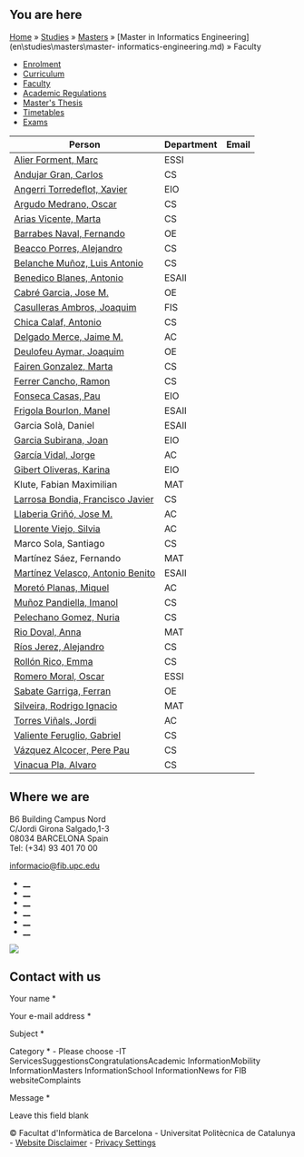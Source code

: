 ## You are here

[Home](en.md) » [Studies](en\\studies.md) » [Masters](en\\studies\\masters.md)
» [Master in Informatics Engineering](en\\studies\\masters\\master-
informatics-engineering.md) » Faculty

  * [Enrolment](en\\studies\\masters\\master-informatics-engineering\\enrolment.md)
  * [Curriculum](en\\studies\\masters\\master-informatics-engineering\\curriculum.md)
  * [Faculty](en\\studies\\masters\\master-informatics-engineering\\faculty.md)
  * [Academic Regulations](en\\studies\\masters\\master-informatics-engineering\\academic-regulations.md)
  * [Master's Thesis](en\\studies\\masters\\master-informatics-engineering\\masters-thesis.md)
  * [Timetables](en\\studies\\masters\\master-informatics-engineering\\timetables.md)
  * [Exams](en\\studies\\masters\\master-informatics-engineering\\exams.md)

Person | Department | Email  
---|---|---  
[Alier Forment, Marc](1003732.md) | ESSI |   
[Andujar Gran, Carlos](1003113.md) | CS |   
[Angerri Torredeflot, Xavier](1164249.md) | EIO |   
[Argudo Medrano, Oscar](1101115.md) | CS |   
[Arias Vicente, Marta](1119412.md) | CS |   
[Barrabes Naval, Fernando](1119409.md) | OE |   
[Beacco Porres, Alejandro](1055146.md) | CS |   
[Belanche Muñoz, Luis Antonio](1001980.md) | CS |   
[Benedico Blanes, Antonio](1004252.md) | ESAII |   
[Cabré Garcia, Jose M.](1000141.md) | OE |   
[Casulleras Ambros, Joaquim](1000550.md) | FIS |   
[Chica Calaf, Antonio](1089461.md) | CS |   
[Delgado Merce, Jaime M.](1109290.md) | AC |   
[Deulofeu Aymar, Joaquim](1002242.md) | OE |   
[Fairen Gonzalez, Marta](1002902.md) | CS |   
[Ferrer Cancho, Ramon](1105672.md) | CS |   
[Fonseca Casas, Pau](1003388.md) | EIO |   
[Frigola Bourlon, Manel](1002333.md) | ESAII |   
Garcia Solà, Daniel | ESAII |   
[Garcia Subirana, Joan](1054152.md) | EIO |   
[García Vidal, Jorge](1001223.md) | AC |   
[Gibert Oliveras, Karina](1001991.md) | EIO |   
Klute, Fabian Maximilian | MAT |   
[Larrosa Bondia, Francisco Javier](1002491.md) | CS |   
[Llaberia Griñó, Jose M.](1000712.md) | AC |   
[Llorente Viejo, Silvia](1105308.md) | AC |   
Marco Sola, Santiago | CS |   
Martínez Sáez, Fernando | MAT |   
[Martínez Velasco, Antonio Benito](1001240.md) | ESAII |   
[Moretó Planas, Miquel](1058852.md) | AC |   
[Muñoz Pandiella, Imanol](1054940.md) | CS |   
[Pelechano Gomez, Nuria](1119413.md) | CS |   
[Rio Doval, Anna](1001887.md) | MAT |   
[Ríos Jerez, Alejandro](1105568.md) | CS |   
[Rollón Rico, Emma](1004147.md) | CS |   
[Romero Moral, Oscar](1004787.md) | ESSI |   
[Sabate Garriga, Ferran](1002877.md) | OE |   
[Silveira, Rodrigo Ignacio](1143151.md) | MAT |   
[Torres Viñals, Jordi](1000344.md) | AC |   
[Valiente Feruglio, Gabriel](1002731.md) | CS |   
[Vázquez Alcocer, Pere Pau](1003704.md) | CS |   
[Vinacua Pla, Alvaro](1000973.md) | CS |   
  
## Where we are

B6 Building Campus Nord  
C/Jordi Girona Salgado,1-3  
08034 BARCELONA Spain  
Tel: (+34) 93 401 70 00

[informacio@fib.upc.edu](informacio@fib.upc.edu.md)

  * [__](en\\noticies\\rss.rss.md)
  * [__](fib.upc.md)
  * [__](fib_upc.md)
  * [__](photos\\fib-upc\\albums.md)
  * [__](user\\mediafib.md)
  * [__](fib.upc.md)

[![](/sites/fib/files/images/banner-suport-fib.jpg)](index.md)

## Contact with us

Your name *

Your e-mail address *

Subject *

Category * \- Please choose -IT ServicesSuggestionsCongratulationsAcademic
InformationMobility InformationMasters InformationSchool InformationNews for
FIB websiteComplaints

Message *

Leave this field blank

© Facultat d'Informàtica de Barcelona - Universitat Politècnica de Catalunya -
[Website Disclaimer](en\\website-disclaimer.md) \- [Privacy
Settings](en\\studies\\masters\\master-informatics-engineering\\faculty.md)

